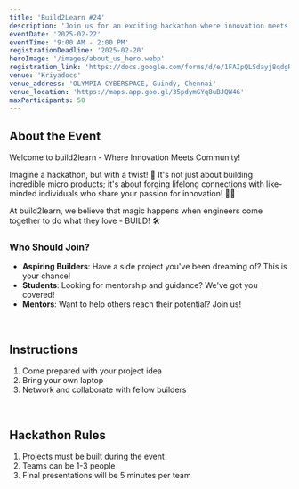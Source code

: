 ```yaml
---
title: 'Build2Learn #24'
description: 'Join us for an exciting hackathon where innovation meets community!'
eventDate: '2025-02-22'
eventTime: '9:00 AM - 2:00 PM'
registrationDeadline: '2025-02-20'
heroImage: '/images/about_us_hero.webp'
registration_link: 'https://docs.google.com/forms/d/e/1FAIpQLSdayj8qdgRAgsJMMUAAutan9zcxdsylZnpm7iaFoT1ZDTvY-A/closedform'
venue: 'Kriyadocs'
venue_address: 'OLYMPIA CYBERSPACE, Guindy, Chennai'
venue_location: 'https://maps.app.goo.gl/35pdymGYq8uBJQW46'
maxParticipants: 50
---
```


## About the Event

Welcome to build2learn - Where Innovation Meets Community!

Imagine a hackathon, but with a twist! 🤔 It's not just about building incredible micro products; it's about forging lifelong connections with like-minded individuals who share your passion for innovation! 🤝💡

At build2learn, we believe that magic happens when engineers come together to do what they love - BUILD! 🛠

### Who Should Join?

- **Aspiring Builders**: Have a side project you've been dreaming of? This is your chance!
- **Students**: Looking for mentorship and guidance? We've got you covered!
- **Mentors**: Want to help others reach their potential? Join us!

<br />

## Instructions

1. Come prepared with your project idea
2. Bring your own laptop
3. Network and collaborate with fellow builders

<br />

## Hackathon Rules

1. Projects must be built during the event
2. Teams can be 1-3 people
3. Final presentations will be 5 minutes per team
